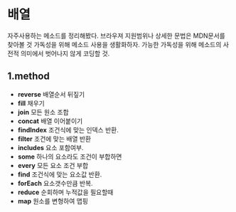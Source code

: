 # 배열

자주사용하는 메소드를 정리해봤다.
브라우져 지원범위나 상세한 문법은 MDN문서를 찾아볼 것
가독성을 위해 메소드 사용을 생활화하자.
가능한 가독성을 위해 메소드의 사전적 의미에서 벗어나지 않게 코딩할 것.

## 1.method

- **reverse**   배열순서 뒤짚기
- **fill**   채우기
- **join**   모든 원소 조합
- **concat** 배열 이어붙이기
- **findIndex** 조건식에 맞는 인덱스 반환.
- **filter** 조건에 맞는 배열 반환
- **includes** 요소 포함여부.
- **some**   하나의 요소라도 조건이 부합하면
- **every**   모든 요소 조건 부합
- **find**  조건식에 맞는 요소값 반환.
- **forEach**   요소갯수만큼 반복.
- **reduce**  순회하며 누적값을 필요할때
- **map**  원소를 변형하여 맵핑